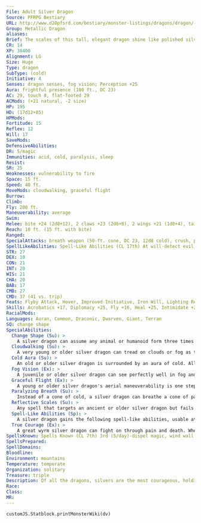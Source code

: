 ```yaml
---
File: Adult Silver Dragon
Source: PFRPG Bestiary
URL: http://www.d20pfsrd.com/bestiary/monster-listings/dragons/dragon/-metallic-silver/adult-silver-dragon
Group: Metallic Dragon
aliases: 
Brief: The scales of this tall, elegant dragon shine like polished silver, and its tail has a feathered appearance.
CR: 14
XP: 38400
Alignment: LG
Size: Huge
Type: dragon
SubType: (cold)
Initiative: 4
Senses: dragon senses, fog vision; Perception +25
Aura: frightful presence (180 ft., DC 23)
AC: 29, touch 8, flat-footed 29
ACMods: (+21 natural, -2 size)
HP: 195
HD: (17d12+85)
HPMods: 
Fortitude: 15
Reflex: 12
Will: 17
SaveMods: 
DefensiveAbilities: 
DR: 5/magic
Immunities: acid, cold, paralysis, sleep
Resist: 
SR: 25
Weaknesses: vulnerability to fire
Space: 15 ft.
Speed: 40 ft.
MoveMods: cloudwalking, graceful flight
Burrow: 
Climb: 
Fly: 200 ft.
Maneuverability: average
Swim: 
Melee: bite +24 (2d8+12), 2 claws +23 (2d6+8), 2 wings +21 (1d8+4), tail slap +21 (2d6+12)
Reach: 10 ft. (15 ft. with bite)
Ranged: 
SpecialAttacks: breath weapon (50-ft. cone, DC 23, 12d8 cold), crush, paralyzing breath
SpellLikeAbilities: Spell-Like Abilities (CL 17th) At will-detect evil, feather fall, fog cloud
STR: 27
DEX: 10
CON: 21
INT: 20
WIS: 21
CHA: 20
BAB: 17
CMB: 27
CMD: 37 (41 vs. trip)
Feats: Flyby Attack, Hover, Improved Initiative, Iron Will, Lighting Reflexes, Multiattack, Power Attack, Vital Strike, Weapon Focus (bite)
Skills: Acrobatics +17, Diplomacy +25, Fly +16, Heal +25, Intimidate +25, Knowledge (arcana, local, nobility) +25, Perception +25, Sense Motive +25, Spellcraft +25
RacialMods: 
Languages: Auran, Common, Draconic, Dwarven, Giant, Terran
SQ: change shape
SpecialAbilities:
  Change Shape (Su): >
    A silver dragon can assume any animal or humanoid form three times per day as if using polymorph.
  Cloudwalking (Su): >
    A very young or older silver dragon can tread on clouds or fog as though on solid ground.
  Cold Aura (Su): >
    An old or older silver dragon is surrounded by an aura of cold. All creatures within 5 feet of the dragon take 1d6 points of cold damage at the beginning of the dragon's turn. An ancient dragon's aura extends to 10 feet. A great wyrm's aura damage increases to 2d6. A silver dragon can suppress or activate this aura at will as a free action.
  Fog Vision (Ex): >
    A juvenile or older silver dragon can see perfectly well in fog and clouds.
  Graceful Flight (Ex): >
    A young or older silver dragon's aerial maneuverability is one step better than normal.
  Paralyzing Breath (Su): >
    Instead of a cone of cold, a silver dragon can breathe a cone of paralyzing gas. Creatures within the cone must succeed on a Fortitude save or be paralyzed for 1d6 rounds plus 1 round per age category of the dragon.
  Reflective Scales (Su): >
    Any spell that targets an ancient or older silver dragon but fails to penetrate the silver dragon's spell resistance might be reflected. If the caster level check to penetrate the dragon's spell resistance is failed by 5 or more, the spell is reflected. If the check fails by 4 or less, the spell is merely wasted. This otherwise functions as spell turning.
  Spell-Like Abilities (Sp): >
    A silver dragon gains the following spell-like abilities, usable at will upon reaching the listed age category. Very young-detect evil; Juvenile-feather fall; Adult-fog cloud; Old-control winds; Ancient-control weather; Great wyrm-reverse gravity.
  True Courage (Ex): >
    A great wyrm silver dragon can fight on through pain and death. When reduced to below 0 hit points, it remains conscious, automatically stabilizes, and can continue to act (although it is staggered). If it takes damage or is the target of a spell that causes its death, it remains alive for 1 round and can act normally (it is not staggered for this final round). Age Category S pecial Abilities L evel* Wyrmling Change shape, cold subtype, - immune to acid, paralyzing breath Very young Cloudwalking, detect evil - Young Graceful flight 1st Juvenile Fog vision, feather fall 3rd Young adult DR 5/magic, spell resistance 5th Adult Frightful presence, fog cloud 7th Mature adult DR 10/magic 9th Old Cold aura, control winds 11th Very old DR 15/magic 13th Ancient Reflective scales, control weather 15th Wyrm DR 20/magic 17th Great wyrm True courage, reverse gravity 19th * A silver dragon can cast cleric spells as arcane spells.
SpellsKnown: Spells Known (CL 7th) 3rd (5/day)-dispel magic, wind wall 2nd (7/day)-augury, cure moderate wounds, web (DC 17) 1st (7/day)-alarm, bless, divine favor, shield, true strike 0 (at will)-detect magic, flare, light, message, prestidigitation, read magic, stabilize
SpellsPrepared: 
SpellDomains: 
Bloodline: 
Environment: mountains
Temperature: temperate
Organization: solitary
Treasure: triple
Description: Of all the dragons, silvers are the most courageous, holding themselves to a chivalrous code to help the weak, defeat evil, and behave in an honorable manner.
Race: 
Class: 
MR: 
---
```

```dataviewjs
customJS.Statblock.printMonsterWiki(dv)
```
